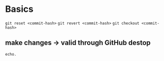 # Basics

`git reset <commit-hash>`
`git revert <commit-hash>`
`git checkout <commit-hash>`

## make changes -> valid through GitHub destop

`echo.`
